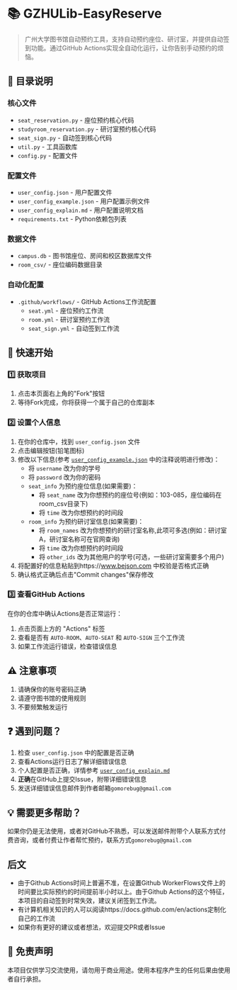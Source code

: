 # 📚 GZHULib-EasyReserve

> 广州大学图书馆自动预约工具，支持自动预约座位、研讨室，并提供自动签到功能。通过GitHub Actions实现全自动化运行，让你告别手动预约的烦恼。

## 📁 目录说明

### 核心文件
- `seat_reservation.py` - 座位预约核心代码
- `studyroom_reservation.py` - 研讨室预约核心代码
- `seat_sign.py` - 自动签到核心代码
- `util.py` - 工具函数库
- `config.py` - 配置文件

### 配置文件
- `user_config.json` - 用户配置文件
- `user_config_example.json` - 用户配置示例文件
- `user_config_explain.md` - 用户配置说明文档
- `requirements.txt` - Python依赖包列表

### 数据文件
- `campus.db` - 图书馆座位、房间和校区数据库文件
- `room_csv/` - 座位编码数据目录

### 自动化配置
- `.github/workflows/` - GitHub Actions工作流配置
  - `seat.yml` - 座位预约工作流
  - `room.yml` - 研讨室预约工作流
  - `seat_sign.yml` - 自动签到工作流

## 🚀 快速开始

### 1️⃣ 获取项目
1. 点击本页面右上角的"Fork"按钮
2. 等待Fork完成，你将获得一个属于自己的仓库副本

### 2️⃣ 设置个人信息
1. 在你的仓库中，找到 `user_config.json` 文件
2. 点击编辑按钮(铅笔图标)
3. 修改以下信息(参考 [`user_config_example.json`](user_config_example.json) 中的注释说明进行修改)：
   - 将 `username` 改为你的学号
   - 将 `password` 改为你的密码
   - `seat_info` 为预约座位信息(如果需要)：
     - 将 `seat_name` 改为你想预约的座位号(例如：103-085，座位编码在room_csv目录下)
     - 将 `time` 改为你想预约的时间段
   - `room_info` 为预约研讨室信息(如果需要)：
     - 将 `room_names` 改为你想预约的研讨室名称,此项可多选(例如：研讨室A，研讨室名称可在官网查询)
     - 将 `time` 改为你想预约的时间段
     - 将 `other_ids` 改为其他用户的学号(可选，一些研讨室需要多个用户)
4. 将配置好的信息粘贴到https://www.bejson.com 中校验是否格式正确
5. 确认格式正确后点击"Commit changes"保存修改

### 3️⃣ 查看GitHub Actions
在你的仓库中确认Actions是否正常运行：
1. 点击页面上方的 "Actions" 标签
2. 查看是否有 `AUTO-ROOM`、`AUTO-SEAT` 和 `AUTO-SIGN` 三个工作流
3. 如果工作流运行错误，检查错误信息

## ⚠️ 注意事项
1. 请确保你的账号密码正确
2. 请遵守图书馆的使用规则
3. 不要频繁触发运行

## ❓ 遇到问题？
1. 检查 `user_config.json` 中的配置是否正确
2. 查看Actions运行日志了解详细错误信息
3. 个人配置是否正确，详情参考 [`user_config_explain.md`](user_config_explain.md)
4. **正确**在GitHub上提交Issue，附带详细错误信息
5. 发送详细错误信息邮件到作者邮箱`gomorebug@gmail.com`

## 💡 需要更多帮助？
如果你仍是无法使用，或者对GitHub不熟悉，可以发送邮件附带个人联系方式付费咨询，或者付费让作者帮忙预约，联系方式`gomorebug@gmail.com`

## 后文
+ 由于Github Actions时间上普遍不准，在设置Github WorkerFlows文件上的时间要比实际预约的时间提前半小时以上。由于Github Actions的这个特征，本项目的自动签到时常失效，建议关闭签到工作流。
+ 有计算机相关知识的人可以阅读https://docs.github.com/en/actions定制化自己的工作流
+ 如果你有更好的建议或者想法，欢迎提交PR或者Issue

## 📝 免责声明
本项目仅供学习交流使用，请勿用于商业用途。使用本程序产生的任何后果由使用者自行承担。 